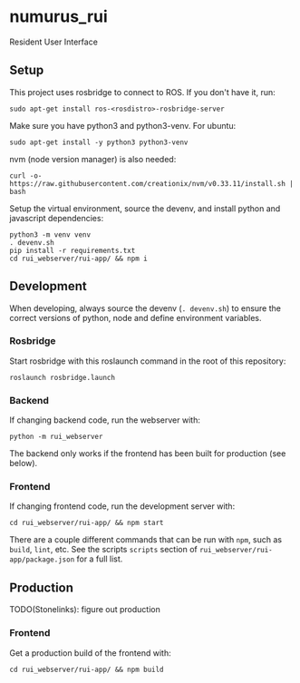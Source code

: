 # numurus_rui

Resident User Interface

## Setup

This project uses rosbridge to connect to ROS. If you don't have it, run:

```
sudo apt-get install ros-<rosdistro>-rosbridge-server
```

Make sure you have python3 and python3-venv. For ubuntu:

```
sudo apt-get install -y python3 python3-venv
```

nvm (node version manager) is also needed:

```
curl -o- https://raw.githubusercontent.com/creationix/nvm/v0.33.11/install.sh | bash
```

Setup the virtual environment, source the devenv, and install python and javascript dependencies:

```
python3 -m venv venv
. devenv.sh
pip install -r requirements.txt
cd rui_webserver/rui-app/ && npm i
```

## Development

When developing, always source the devenv (`. devenv.sh`) to ensure the correct versions of python, node and define environment variables.

### Rosbridge

Start rosbridge with this roslaunch command in the root of this repository:

```
roslaunch rosbridge.launch
```

### Backend

If changing backend code, run the webserver with:

```
python -m rui_webserver
```

The backend only works if the frontend has been built for production (see below).

### Frontend

If changing frontend code, run the development server with:

```
cd rui_webserver/rui-app/ && npm start
```

There are a couple different commands that can be run with `npm`, such as `build`, `lint`, etc. See the scripts `scripts` section of `rui_webserver/rui-app/package.json` for a full list.

## Production

TODO(Stonelinks): figure out production

### Frontend

Get a production build of the frontend with:

```
cd rui_webserver/rui-app/ && npm build
```
